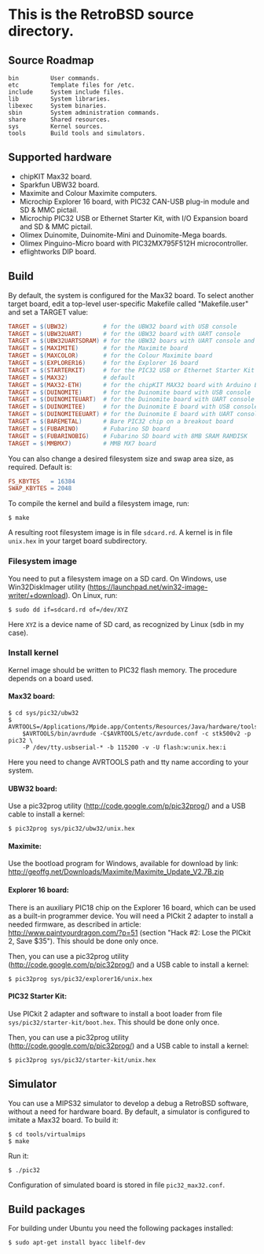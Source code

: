 # This is the RetroBSD source directory.

## Source Roadmap

    bin         User commands.
    etc         Template files for /etc.
    include     System include files.
    lib         System libraries.
    libexec     System binaries.
    sbin        System administration commands.
    share       Shared resources.
    sys         Kernel sources.
    tools       Build tools and simulators.


## Supported hardware

 * chipKIT Max32 board.
 * Sparkfun UBW32 board.
 * Maximite and Colour Maximite computers.
 * Microchip Explorer 16 board, with PIC32 CAN-USB plug-in module and SD & MMC pictail.
 * Microchip PIC32 USB or Ethernet Starter Kit, with I/O Expansion board and SD & MMC pictail.
 * Olimex Duinomite, Duinomite-Mini and Duinomite-Mega boards.
 * Olimex Pinguino-Micro board with PIC32MX795F512H microcontroller.
 * eflightworks DIP board.


## Build

By default, the system is configured for the Max32 board.
To select another target board, edit a top-level user-specific Makefile called "Makefile.user"
and set a TARGET value:

```Makefile
TARGET = $(UBW32)          # for the UBW32 board with USB console
TARGET = $(UBW32UART)      # for the UBW32 board with UART console
TARGET = $(UBW32UARTSDRAM) # for the UBW32 boars with UART console and 8MB SRAM ramdisk
TARGET = $(MAXIMITE)       # for the Maximite board
TARGET = $(MAXCOLOR)       # for the Colour Maximite board
TARGET = $(EXPLORER16)     # for the Explorer 16 board
TARGET = $(STARTERKIT)     # for the PIC32 USB or Ethernet Starter Kit
TARGET = $(MAX32)          # default
TARGET = $(MAX32-ETH)      # for the chipKIT MAX32 board with Arduino Ethernet shield
TARGET = $(DUINOMITE)      # for the Duinomite board with USB console
TARGET = $(DUINOMITEUART)  # for the Duinomite board with UART console
TARGET = $(DUINOMITEE)     # for the Duinomite E board with USB console
TARGET = $(DUINOMITEEUART) # for the Duinomite E board with UART console
TARGET = $(BAREMETAL)      # Bare PIC32 chip on a breakout board
TARGET = $(FUBARINO)       # Fubarino SD board
TARGET = $(FUBARINOBIG)    # Fubarino SD board with 8MB SRAM RAMDISK
TARGET = $(MMBMX7)         # MMB MX7 board
```

You can also change a desired filesystem size and swap area size,
as required.  Default is:
```Makefile
FS_KBYTES   = 16384
SWAP_KBYTES = 2048
```
To compile the kernel and build a filesystem image, run:

```shell
$ make
```

A resulting root filesystem image is in file `sdcard.rd`.
A kernel is in file `unix.hex` in your target board subdirectory.


### Filesystem image

You need to put a filesystem image on a SD card.  On Windows, use
Win32DiskImager utility (https://launchpad.net/win32-image-writer/+download).
On Linux, run:

```shell
$ sudo dd if=sdcard.rd of=/dev/XYZ
```

Here `XYZ` is a device name of SD card, as recognized by Linux (sdb in my case).


### Install kernel

Kernel image should be written to PIC32 flash memory.  The procedure depends
on a board used.

#### Max32 board:
```shell
$ cd sys/pic32/ubw32
$ AVRTOOLS=/Applications/Mpide.app/Contents/Resources/Java/hardware/tools/avr
    $AVRTOOLS/bin/avrdude -C$AVRTOOLS/etc/avrdude.conf -c stk500v2 -p pic32 \
    -P /dev/tty.usbserial-* -b 115200 -v -U flash:w:unix.hex:i
```

Here you need to change AVRTOOLS path and tty name according to your system.

#### UBW32 board:
Use a pic32prog utility (http://code.google.com/p/pic32prog/)
and a USB cable to install a kernel:

```shell
$ pic32prog sys/pic32/ubw32/unix.hex
```

#### Maximite:
Use the bootload program for Windows, available for download by link:
http://geoffg.net/Downloads/Maximite/Maximite_Update_V2.7B.zip

#### Explorer 16 board:
There is an auxiliary PIC18 chip on the Explorer 16 board, which can be
used as a built-in programmer device.  You will need a PICkit 2 adapter
to install a needed firmware, as described in article:
http://www.paintyourdragon.com/?p=51
(section "Hack #2: Lose the PICkit 2, Save $35").
This should be done only once.

Then, you can use a pic32prog utility (http://code.google.com/p/pic32prog/)
and a USB cable to install a kernel:

``` shell
$ pic32prog sys/pic32/explorer16/unix.hex
```

#### PIC32 Starter Kit:
Use PICkit 2 adapter and software to install a boot loader from
file `sys/pic32/starter-kit/boot.hex`.  This should be done only once.

Then, you can use a pic32prog utility (http://code.google.com/p/pic32prog/)
and a USB cable to install a kernel:

```shell
$ pic32prog sys/pic32/starter-kit/unix.hex
```


## Simulator

You can use a MIPS32 simulator to develop a debug a RetroBSD software,
without a need for hardware board.  By default, a simulator is configured
to imitate a Max32 board.  To build it:

```shell
$ cd tools/virtualmips
$ make
```

Run it:

```shell
$ ./pic32
```

Configuration of simulated board is stored in file `pic32_max32.conf`.

## Build packages


For building under Ubuntu you need the following packages installed:

```shell
$ sudo apt-get install byacc libelf-dev
```
